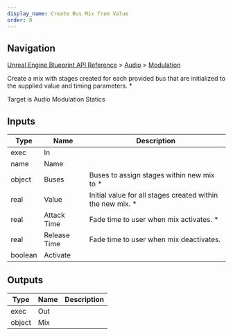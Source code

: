 ```yaml
---
display_name: Create Bus Mix from Value
order: 8
---
```

## Navigation

[Unreal Engine Blueprint API Reference](https://dev.epicgames.com/documentation/en-us/unreal-engine/BlueprintAPI) > [Audio](https://dev.epicgames.com/documentation/en-us/unreal-engine/BlueprintAPI/Audio) > [Modulation](https://dev.epicgames.com/documentation/en-us/unreal-engine/BlueprintAPI/Audio/Modulation)

Create a mix with stages created for each provided bus that are initialized to the supplied value and timing parameters.
\*

Target is Audio Modulation Statics

## Inputs

| Type | Name | Description |
| --- | --- | --- |
| exec | In |  |
| name | Name |  |
| object | Buses | Buses to assign stages within new mix to * |
| real | Value | Initial value for all stages created within the new mix. * |
| real | Attack Time | Fade time to user when mix activates. * |
| real | Release Time | Fade time to user when mix deactivates. |
| boolean | Activate |  |

## Outputs

| Type | Name | Description |
| --- | --- | --- |
| exec | Out |  |
| object | Mix |  |

